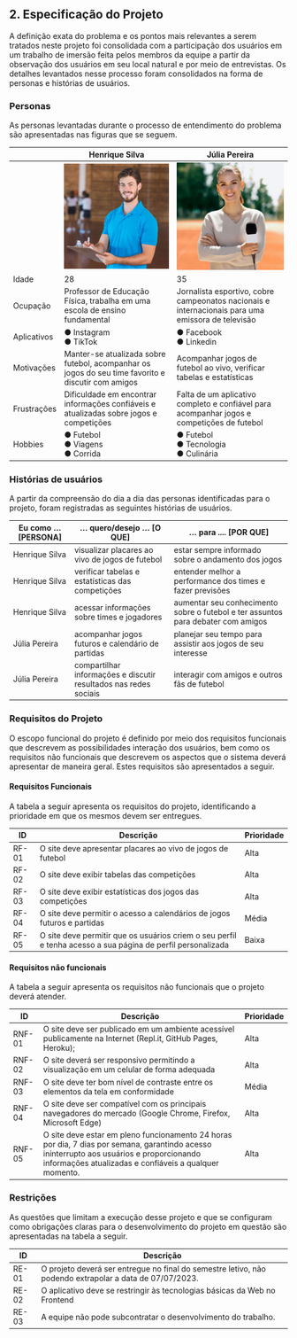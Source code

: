 ## 2. Especificação do Projeto

A definição exata do problema e os pontos mais relevantes a serem tratados neste projeto foi consolidada com a participação dos usuários em um trabalho de imersão feita pelos membros da equipe a partir da observação dos usuários em seu local natural e por meio de entrevistas. Os detalhes levantados nesse processo foram consolidados na forma de personas e histórias de usuários.

### Personas

As personas levantadas durante o processo de entendimento do problema são apresentadas nas figuras que se seguem.

|            | Henrique Silva                       | Júlia Pereira                        |
|------------|-----------------------------------|-------------------------------------|
|            | <div align="center"><img src="https://github.com/matheudev/futscore/blob/main/docs/img/persona%201.png" width="300" title="Henrique Silva"></div> | <div align="center"><img src="https://github.com/matheudev/futscore/blob/main/docs/img/persona%202.png" width="300" title="Júlia Pereira"></div> |
| Idade      | 28                                | 35                                  |
| Ocupação   | Professor de Educação Física, trabalha em uma escola de ensino fundamental | Jornalista esportivo, cobre campeonatos nacionais e internacionais para uma emissora de televisão |
| Aplicativos | ● Instagram <br> ● TikTok | ● Facebook <br> ● Linkedin |
| Motivações | Manter-se atualizada sobre futebol, acompanhar os jogos do seu time favorito e discutir com amigos | Acompanhar jogos de futebol ao vivo, verificar tabelas e estatísticas |
| Frustrações | Dificuldade em encontrar informações confiáveis e atualizadas sobre jogos e competições | Falta de um aplicativo completo e confiável para acompanhar jogos e competições de futebol |
| Hobbies | ● Futebol <br> ● Viagens <br> ● Corrida | ● Futebol <br> ● Tecnologia <br> ● Culinária |

### Histórias de usuários

A partir da compreensão do dia a dia das personas identificadas para o projeto, foram registradas as seguintes histórias de usuários.

| Eu como … [PERSONA] | … quero/desejo … [O QUE] | … para .... [POR QUE] |
|---------------------|-------------------------|-----------------------|
| Henrique Silva        | visualizar placares ao vivo de jogos de futebol | estar sempre informado sobre o andamento dos jogos |
| Henrique Silva        | verificar tabelas e estatísticas das competições | entender melhor a performance dos times e fazer previsões |
| Henrique Silva        | acessar informações sobre times e jogadores | aumentar seu conhecimento sobre o futebol e ter assuntos para debater com amigos |
| Júlia Pereira        | acompanhar jogos futuros e calendário de partidas | planejar seu tempo para assistir aos jogos de seu interesse |
| Júlia Pereira        | compartilhar informações e discutir resultados nas redes sociais | interagir com amigos e outros fãs de futebol |

### Requisitos do Projeto

O escopo funcional do projeto é definido por meio dos requisitos funcionais que descrevem as possibilidades interação dos usuários, bem como os requisitos não funcionais que descrevem os aspectos que o sistema deverá apresentar de maneira geral. Estes requisitos são apresentados a seguir.

#### Requisitos Funcionais

A tabela a seguir apresenta os requisitos do projeto, identificando a prioridade em que os mesmos devem ser entregues.

| ID    | Descrição                                                                                         | Prioridade |
|-------|---------------------------------------------------------------------------------------------------|------------|
| RF-01 | O site deve apresentar placares ao vivo de jogos de futebol | Alta       |
| RF-02 | O site deve exibir tabelas das competições | Alta     |
| RF-03 | O site deve exibir estatísticas dos jogos das competições | Alta     |
| RF-04 | O site deve permitir o acesso a calendários de jogos futuros e partidas | Média      |
| RF-05 | O site deve permitir que os usuários criem o seu perfil e tenha acesso a sua página de perfil personalizada | Baixa      |


#### Requisitos não funcionais

A tabela a seguir apresenta os requisitos não funcionais que o projeto deverá atender.

| ID    | Descrição                                                                                           | Prioridade |
|-------|-----------------------------------------------------------------------------------------------------|------------|
| RNF-01 | O site deve ser publicado em um ambiente acessível publicamente na Internet (Repl.it, GitHub Pages, Heroku); | Alta       |
| RNF-02 | O site deverá ser responsivo permitindo a visualização em um celular de forma adequada | Alta       |
| RNF-03 | O site deve ter bom nível de contraste entre os elementos da tela em conformidade | Média      |
| RNF-04 | O site deve ser compatível com os principais navegadores do mercado (Google Chrome, Firefox, Microsoft Edge) | Alta       |
| RNF-05 | O site deve estar em pleno funcionamento 24 horas por dia, 7 dias por semana, garantindo acesso ininterrupto aos usuários e proporcionando informações atualizadas e confiáveis a qualquer momento. | Alta       |

### Restrições

As questões que limitam a execução desse projeto e que se configuram como obrigações claras para o desenvolvimento do projeto em questão são apresentadas na tabela a seguir.

| ID  | Descrição                                                                                     |
|-----|---------------------------------------------------------------------------------------------|
| RE-01 | O projeto deverá ser entregue no final do semestre letivo, não podendo extrapolar a data de 07/07/2023. |
| RE-02 | O aplicativo deve se restringir às tecnologias básicas da Web no Frontend |
| RE-03 | A equipe não pode subcontratar o desenvolvimento do trabalho. |
